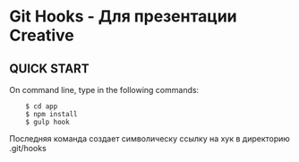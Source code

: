 Git Hooks - Для презентации Creative
=============================

QUICK START
-----------

On command line, type in the following commands:

        $ cd app
        $ npm install
        $ gulp hook

Последняя команда создает символическу ссылку на хук в директорию
.git/hooks
